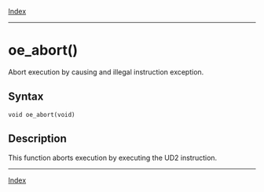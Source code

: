 [Index](index.md)

---
# oe_abort()

Abort execution by causing and illegal instruction exception.

## Syntax

    void oe_abort(void)
## Description 

This function aborts execution by executing the UD2 instruction.

---
[Index](index.md)

